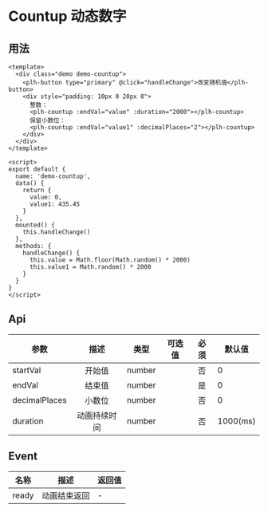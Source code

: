 # Countup 动态数字

## 用法

<countup-base></countup-base>

```vue
<template>
  <div class="demo demo-countup">
    <plh-button type="primary" @click="handleChange">改变随机值</plh-button>
    <div style="padding: 10px 0 20px 0">
      整数：
      <plh-countup :endVal="value" :duration="2000"></plh-countup>
      保留小数位：
      <plh-countup :endVal="value1" :decimalPlaces="2"></plh-countup>
    </div>
  </div>
</template>

<script>
export default {
  name: 'demo-countup',
  data() {
    return {
      value: 0,
      value1: 435.45
    }
  },
  mounted() {
    this.handleChange()
  },
  methods: {
    handleChange() {
      this.value = Math.floor(Math.random() * 2000)
      this.value1 = Math.random() * 2000
    }
  }
}
</script>
```

## Api

| 参数          |     描述     |  类型  | 可选值 | 必须 | 默认值   |
| ------------- | :----------: | :----: | :----: | :--: | -------- |
| startVal      |    开始值    | number |        |  否  | 0        |
| endVal        |    结束值    | number |        |  是  | 0        |
| decimalPlaces |    小数位    | number |        |  否  | 0        |
| duration      | 动画持续时间 | number |        |  否  | 1000(ms) |

## Event

| 名称  |     描述     | 返回值 |
| ----- | :----------: | ------ |
| ready | 动画结束返回 | -      |
